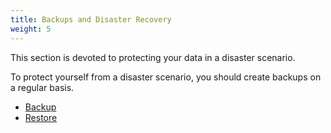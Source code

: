 ```yaml
---
title: Backups and Disaster Recovery
weight: 5
---
```


This section is devoted to protecting your data in a disaster scenario.

To protect yourself from a disaster scenario, you should create backups on a regular basis.

- [Backup](./backup)
- [Restore](./restore)

